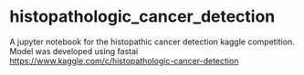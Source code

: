 # histopathologic_cancer_detection
A jupyter notebook for the histopathic cancer detection kaggle competition. Model was developed using fastai
https://www.kaggle.com/c/histopathologic-cancer-detection
